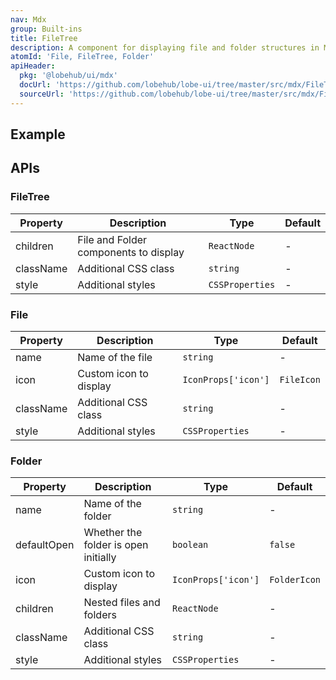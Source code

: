 ```yaml
---
nav: Mdx
group: Built-ins
title: FileTree
description: A component for displaying file and folder structures in MDX documents.
atomId: 'File, FileTree, Folder'
apiHeader:
  pkg: '@lobehub/ui/mdx'
  docUrl: 'https://github.com/lobehub/lobe-ui/tree/master/src/mdx/FileTree/index.md'
  sourceUrl: 'https://github.com/lobehub/lobe-ui/tree/master/src/mdx/FileTree/index.tsx'
---
```


## Example

<code src="./demos/index.tsx" ></code>

## APIs

### FileTree

| Property  | Description                           | Type            | Default |
| --------- | ------------------------------------- | --------------- | ------- |
| children  | File and Folder components to display | `ReactNode`     | -       |
| className | Additional CSS class                  | `string`        | -       |
| style     | Additional styles                     | `CSSProperties` | -       |

### File

| Property  | Description            | Type                | Default    |
| --------- | ---------------------- | ------------------- | ---------- |
| name      | Name of the file       | `string`            | -          |
| icon      | Custom icon to display | `IconProps['icon']` | `FileIcon` |
| className | Additional CSS class   | `string`            | -          |
| style     | Additional styles      | `CSSProperties`     | -          |

### Folder

| Property    | Description                          | Type                | Default      |
| ----------- | ------------------------------------ | ------------------- | ------------ |
| name        | Name of the folder                   | `string`            | -            |
| defaultOpen | Whether the folder is open initially | `boolean`           | `false`      |
| icon        | Custom icon to display               | `IconProps['icon']` | `FolderIcon` |
| children    | Nested files and folders             | `ReactNode`         | -            |
| className   | Additional CSS class                 | `string`            | -            |
| style       | Additional styles                    | `CSSProperties`     | -            |
